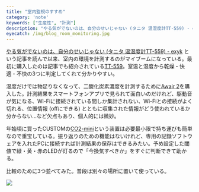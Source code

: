 ```yaml
---
title: "室内監視のすすめ"
category: 'note'
keywords: ["生産性", "計測"]
description: "やる気がでないのは、自分のせいじゃない (タニタ 温湿度計TT-559) - exyk という記事を読んで以来、室内の環境を計測するのがマイブームになっている。"
eyecatch: /img/blog_room_monitoring.jpg
---
```


[やる気がでないのは、自分のせいじゃない (タニタ 温湿度計TT-559) - exyk](https://exyk.hatenadiary.com/entry/2019/11/07/230504) という記事を読んで以来、室内の環境を計測するのがマイブームになっている。最初に購入したのは記事でも紹介されている[TT-559](https://www.tanita.co.jp/product/g/_TTT559GY/)。室温と湿度から乾燥・快適・不快の3つに判定してくれて分かりやすい。

湿度だけでは物足りなくなって、二酸化炭素濃度を計測するために[Awair 2](https://getawair.co.uk/)を購入した。計測結果をスマートフォンアプリで見られて面白いのだけれど、駆動音が気になる、Wi-Fiに接続されている間しか集計されない、Wi-Fiとの接続がよく切れる、位置情報 (offにできる) とともに収集された情報がどう使われているか分からない...など欠点もあり、個人的には微妙。

年始頃に買ったCUSTOMの[CO2-mini](https://www.kk-custom.co.jp/emp/CO2-mini.html)という装置は必要最小限で持ち運びも簡単なので重宝している。振り返りのための機能はないけれど、専用の記録ソフトウェアを入れたPCに接続すれば計測結果の保存はできるみたい。予め設定した閾値で緑・黄・赤のLEDが灯るので「今換気すべきか」をすぐに判断できて助かる。

比較のために3つ並べてみた。普段は別々の場所に置いて使っている。

![ ](/img/blog_room_monitoring.jpg)
